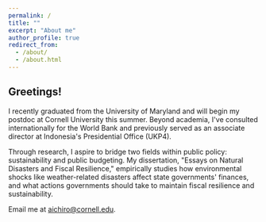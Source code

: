 ```yaml
---
permalink: /
title: ""
excerpt: "About me"
author_profile: true
redirect_from: 
  - /about/
  - /about.html
---
```





<h2> Greetings! </h2>

I recently graduated from the University of Maryland and will begin my postdoc at Cornell University this summer. Beyond academia, I've consulted internationally for the World Bank and previously served as an associate director at Indonesia's Presidential Office (UKP4). 

Through research, I aspire to bridge two fields within public policy: sustainability and public budgeting. My dissertation, "Essays on Natural Disasters and Fiscal Resilience," empirically studies how environmental shocks like weather-related disasters affect state governments' finances, and what actions governments should take to maintain fiscal resilience and sustainability.

Email me at [aichiro@cornell.edu](mailto:aichiro@cornell.edu).
